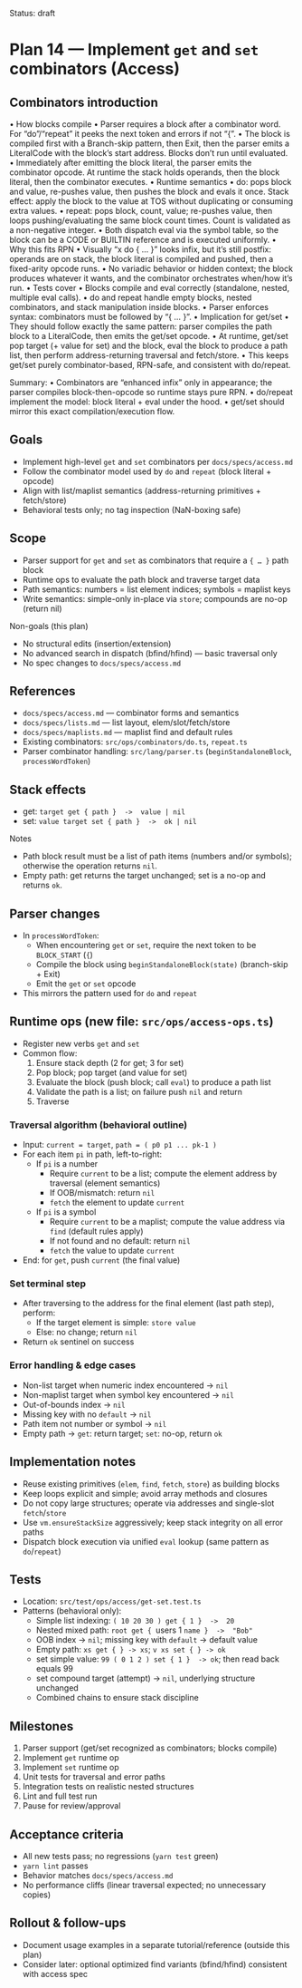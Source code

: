Status: draft

# Plan 14 — Implement `get` and `set` combinators (Access)

## Combinators introduction

  • How blocks compile
    • Parser requires a block after a combinator word. For “do”/“repeat” it peeks the next token and errors if not “{”.
    • The block is compiled first with a Branch-skip pattern, then Exit, then the parser emits a LiteralCode with the block’s start address. Blocks don’t run until
      evaluated.
    • Immediately after emitting the block literal, the parser emits the combinator opcode. At runtime the stack holds operands, then the block literal, then the combinator
       executes.
  • Runtime semantics
    • do: pops block and value, re-pushes value, then pushes the block and evals it once. Stack effect: apply the block to the value at TOS without duplicating or consuming
       extra values.
    • repeat: pops block, count, value; re-pushes value, then loops pushing/evaluating the same block count times. Count is validated as a non-negative integer.
    • Both dispatch eval via the symbol table, so the block can be a CODE or BUILTIN reference and is executed uniformly.
  • Why this fits RPN
    • Visually “x do { … }” looks infix, but it’s still postfix: operands are on stack, the block literal is compiled and pushed, then a fixed-arity opcode runs.
    • No variadic behavior or hidden context; the block produces whatever it wants, and the combinator orchestrates when/how it’s run.
  • Tests cover
    • Blocks compile and eval correctly (standalone, nested, multiple eval calls).
    • do and repeat handle empty blocks, nested combinators, and stack manipulation inside blocks.
    • Parser enforces syntax: combinators must be followed by “{ … }”.
  • Implication for get/set
    • They should follow exactly the same pattern: parser compiles the path block to a LiteralCode, then emits the get/set opcode.
    • At runtime, get/set pop target (+ value for set) and the block, eval the block to produce a path list, then perform address-returning traversal and fetch/store.
    • This keeps get/set purely combinator-based, RPN-safe, and consistent with do/repeat.

  Summary:
  • Combinators are “enhanced infix” only in appearance; the parser compiles block-then-opcode so runtime stays pure RPN.
  • do/repeat implement the model: block literal + eval under the hood.
  • get/set should mirror this exact compilation/execution flow.

## Goals
- Implement high-level `get` and `set` combinators per `docs/specs/access.md`
- Follow the combinator model used by `do` and `repeat` (block literal + opcode)
- Align with list/maplist semantics (address-returning primitives + fetch/store)
- Behavioral tests only; no tag inspection (NaN-boxing safe)

## Scope
- Parser support for `get` and `set` as combinators that require a `{ … }` path block
- Runtime ops to evaluate the path block and traverse target data
- Path semantics: numbers = list element indices; symbols = maplist keys
- Write semantics: simple-only in-place via `store`; compounds are no-op (return nil)

Non-goals (this plan)
- No structural edits (insertion/extension)
- No advanced search in dispatch (bfind/hfind) — basic traversal only
- No spec changes to `docs/specs/access.md`

## References
- `docs/specs/access.md` — combinator forms and semantics
- `docs/specs/lists.md` — list layout, elem/slot/fetch/store
- `docs/specs/maplists.md` — maplist find and default rules
- Existing combinators: `src/ops/combinators/do.ts`, `repeat.ts`
- Parser combinator handling: `src/lang/parser.ts` (`beginStandaloneBlock`, `processWordToken`)

## Stack effects
- get: `target get { path }  ->  value | nil`
- set: `value target set { path }  ->  ok | nil`

Notes
- Path block result must be a list of path items (numbers and/or symbols);
  otherwise the operation returns `nil`.
- Empty path: get returns the target unchanged; set is a no-op and returns `ok`.

## Parser changes
- In `processWordToken`:
  - When encountering `get` or `set`, require the next token to be `BLOCK_START` (`{`)
  - Compile the block using `beginStandaloneBlock(state)` (branch-skip + Exit)
  - Emit the `get` or `set` opcode
- This mirrors the pattern used for `do` and `repeat`

## Runtime ops (new file: `src/ops/access-ops.ts`)
- Register new verbs `get` and `set`
- Common flow:
  1) Ensure stack depth (2 for get; 3 for set)
  2) Pop block; pop target (and value for set)
  3) Evaluate the block (push block; call `eval`) to produce a path list
  4) Validate the path is a list; on failure push `nil` and return
  5) Traverse

### Traversal algorithm (behavioral outline)
- Input: `current = target`, `path = ( p0 p1 ... pk-1 )`
- For each item `pi` in path, left-to-right:
  - If `pi` is a number
    - Require `current` to be a list; compute the element address by traversal (element semantics)
    - If OOB/mismatch: return `nil`
    - `fetch` the element to update `current`
  - If `pi` is a symbol
    - Require `current` to be a maplist; compute the value address via `find` (default rules apply)
    - If not found and no default: return `nil`
    - `fetch` the value to update `current`
- End: for `get`, push `current` (the final value)

### Set terminal step
- After traversing to the address for the final element (last path step), perform:
  - If the target element is simple: `store value`
  - Else: no change; return `nil`
- Return `ok` sentinel on success

### Error handling & edge cases
- Non-list target when numeric index encountered → `nil`
- Non-maplist target when symbol key encountered → `nil`
- Out-of-bounds index → `nil`
- Missing key with no `default` → `nil`
- Path item not number or symbol → `nil`
- Empty path → `get`: return target; `set`: no-op, return `ok`

## Implementation notes
- Reuse existing primitives (`elem`, `find`, `fetch`, `store`) as building blocks
- Keep loops explicit and simple; avoid array methods and closures
- Do not copy large structures; operate via addresses and single-slot `fetch`/`store`
- Use `vm.ensureStackSize` aggressively; keep stack integrity on all error paths
- Dispatch block execution via unified `eval` lookup (same pattern as `do`/`repeat`)

## Tests
- Location: `src/test/ops/access/get-set.test.ts`
- Patterns (behavioral only):
  - Simple list indexing: `( 10 20 30 ) get { 1 }  ->  20`
  - Nested mixed path: `root get { `users 1 `name }  ->  "Bob"`
  - OOB index → `nil`; missing key with `default` → default value
  - Empty path: `xs get { } -> xs`; `v xs set { } -> ok`
  - set simple value: `99 ( 0 1 2 ) set { 1 }  -> ok`; then read back equals 99
  - set compound target (attempt) → `nil`, underlying structure unchanged
  - Combined chains to ensure stack discipline

## Milestones
1) Parser support (get/set recognized as combinators; blocks compile)
2) Implement `get` runtime op
3) Implement `set` runtime op
4) Unit tests for traversal and error paths
5) Integration tests on realistic nested structures
6) Lint and full test run
7) Pause for review/approval

## Acceptance criteria
- All new tests pass; no regressions (`yarn test` green)
- `yarn lint` passes
- Behavior matches `docs/specs/access.md`
- No performance cliffs (linear traversal expected; no unnecessary copies)

## Rollout & follow-ups
- Document usage examples in a separate tutorial/reference (outside this plan)
- Consider later: optional optimized find variants (bfind/hfind) consistent with access spec
